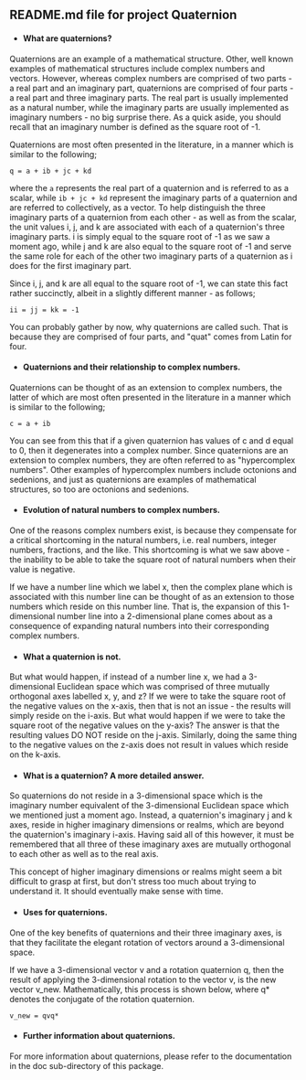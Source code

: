 ## README.md file for project Quaternion


* #### What are quaternions?

Quaternions are an example of a mathematical structure. Other, well known examples of mathematical
structures include complex numbers and vectors. However, whereas complex numbers are comprised of
two parts - a real part and an imaginary part, quaternions are comprised of four parts - a real part
and three imaginary parts. The real part is usually implemented as a natural number, while the
imaginary parts are usually implemented as imaginary numbers - no big surprise there. As a quick
aside, you should recall that an imaginary number is defined as the square root of -1.

Quaternions are most often presented in the literature, in a manner which is similar to the
following;

```
q = a + ib + jc + kd
```

where the `a` represents the real part of a quaternion and is referred to as a scalar, while 
`ib + jc + kd` represent the imaginary parts of a quaternion and are referred to collectively, as a
vector. To help distinguish the three imaginary parts of a quaternion from each other - as well as
from the scalar, the unit values i, j, and k are associated with each of a quaternion's three
imaginary parts. i is simply equal to the square root of -1 as we saw a moment ago, while j and k
are also equal to the square root of -1 and serve the same role for each of the other two imaginary
parts of a quaternion as i does for the first imaginary part.

Since i, j, and k are all equal to the square root of -1, we can state this
fact rather succinctly, albeit in a slightly different manner - as follows;

```
ii = jj = kk = -1
```

You can probably gather by now, why quaternions are called such. That is because they are comprised
of four parts, and "quat" comes from Latin for four.


* #### Quaternions and their relationship to complex numbers.

Quaternions can be thought of as an extension to complex numbers, the latter of which
are most often presented in the literature in a manner which is similar to the following;

```
c = a + ib
```

You can see from this that if a given quaternion has values of c and d equal to 0, then it
degenerates into a complex number. Since quaternions are an extension to complex numbers,
they are often referred to as "hypercomplex numbers". Other examples of hypercomplex numbers
include octonions and sedenions, and just as quaternions are examples of mathematical structures, so
too are octonions and sedenions.


* #### Evolution of natural numbers to complex numbers.

One of the reasons complex numbers exist, is because they compensate
for a critical shortcoming in the natural numbers, i.e. real numbers, integer numbers,
fractions, and the like. This shortcoming is what we saw above - the
inability to be able to take the square root of natural numbers when their value is
negative.

If we have a number line which we label x, then the complex plane which is associated
with this number line can be thought of as an extension to those numbers which reside 
on this number line. That is, the expansion of this 1-dimensional number line into a 
2-dimensional plane comes about as a consequence of expanding natural numbers into
their corresponding complex numbers.


* #### What a quaternion is not.

But what would happen, if instead of a number line x, we had a 3-dimensional
Euclidean space which was comprised of three mutually orthogonal axes labelled
x, y, and z? If we were to take the square root of the negative values on the
x-axis, then that is not an issue - the results will simply reside on the i-axis.
But what would happen if we were to take the square root of the negative values on the
y-axis? The answer is that the resulting values DO NOT reside on the j-axis.
Similarly, doing the same thing to the negative values on the z-axis does not
result in values which reside on the k-axis.


* #### What is a quaternion? A more detailed answer.

So quaternions do not reside in a 3-dimensional space which is the imaginary number
equivalent of the 3-dimensional Euclidean space which we mentioned just a moment ago.
Instead, a quaternion's imaginary j and k axes, reside in higher imaginary 
dimensions or realms, which are beyond the quaternion's imaginary i-axis. Having said
all of this however, it must be remembered that all three of these imaginary axes are
mutually orthogonal to each other as well as to the real axis.

This concept of higher imaginary dimensions or realms might seem a bit difficult to
grasp at first, but don't stress too much about trying to understand it. It should
eventually make sense with time.


* #### Uses for quaternions.

One of the key benefits of quaternions and their three imaginary axes, is that they
facilitate the elegant rotation of vectors around a 3-dimensional space.

If we have a 3-dimensional vector v and a rotation quaternion q, then the result
of applying the 3-dimensional rotation to the vector v, is the new vector
v_new. Mathematically, this process is shown below, where q* denotes the conjugate
of the rotation quaternion.

```
v_new = qvq*
```

* #### Further information about quaternions.

For more information about quaternions, please refer to the documentation
in the doc sub-directory of this package.